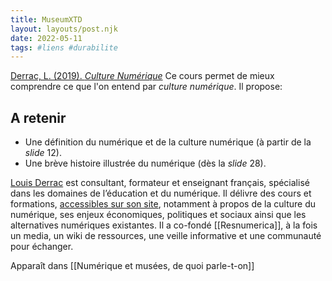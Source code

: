 ```yaml
---
title: MuseumXTD
layout: layouts/post.njk
date: 2022-05-11
tags: #liens #durabilite
---
```


[Derrac, L. (2019). *Culture Numérique*](https://louisderrac.com/files/cours/culture-numerique/culture-numerique-1.pdf)
Ce cours permet de mieux comprendre ce que l'on entend par _culture numérique_. Il propose:

## A retenir
- Une définition du numérique et de la culture numérique (à partir de la _slide_ 12).
- Une brève histoire illustrée du numérique (dès la _slide_ 28).

[Louis Derrac](https://louisderrac.com/) est consultant, formateur et enseignant français, spécialisé dans les domaines de l’éducation et du numérique.
Il délivre des cours et formations, [accessibles sur son site](https://louisderrac.com/cours-et-formations/), notamment à propos de la culture du numérique, ses enjeux économiques, politiques et sociaux ainsi que les alternatives numériques existantes. 
Il a co-fondé [[Resnumerica]], à la fois un media, un wiki de ressources, une veille informative et une communauté pour échanger. 
  
Apparaît dans [[Numérique et musées, de quoi parle-t-on]]

